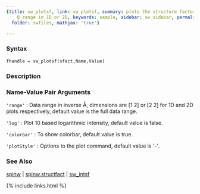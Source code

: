 ```yaml
---
{title: sw_plotsf, link: sw_plotsf, summary: plots the structure factor in the selected
    Q range in 1D or 2D, keywords: sample, sidebar: sw_sidebar, permalink: sw_plotsf,
  folder: swfiles, mathjax: 'true'}

---
```


### Syntax

`fhandle = sw_plotsf(sfact,Name,Value)`

### Description



### Name-Value Pair Arguments

`'range'`
: Data range in inverse Å, dimensions are [1 2] or [2 2]
  for 1D and 2D plots respectively, default value is the full data
  range.

`'log'`
: Plot 10 based logarithmic intensity, default value is false.

`'colorbar'`
: To show colorbar, default value is true.

`'plotStyle'`
: Options to the plot command, default value is '-'.

### See Also

[spinw](spinw) \| [spinw.structfact](spinw_structfact) \| [sw_intsf](sw_intsf)

{% include links.html %}
